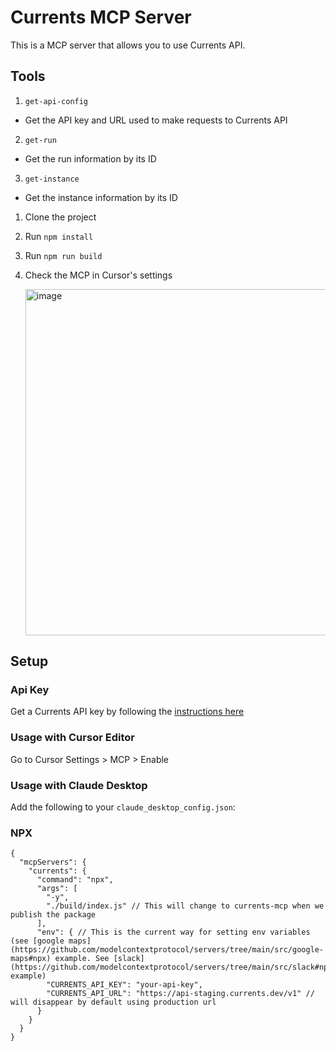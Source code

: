 # Currents MCP Server

This is a MCP server that allows you to use Currents API.

## Tools

1. `get-api-config`

- Get the API key and URL used to make requests to Currents API

2. `get-run`

- Get the run information by its ID

3. `get-instance`

- Get the instance information by its ID

1. Clone the project
2. Run `npm install`
3. Run `npm run build`
4. Check the MCP in Cursor's settings

   <img width="554" alt="image" src="https://github.com/user-attachments/assets/2142f958-12d4-469d-9d45-85ed0c05fd09" />

## Setup

### Api Key

Get a Currents API key by following the [instructions here](https://docs.currents.dev/resources/api/api-keys)

### Usage with Cursor Editor

Go to Cursor Settings > MCP > Enable


### Usage with Claude Desktop
Add the following to your `claude_desktop_config.json`:

### NPX
```
{
  "mcpServers": {
    "currents": {
      "command": "npx",
      "args": [
        "-y",
        "./build/index.js" // This will change to currents-mcp when we publish the package
      ],
      "env": { // This is the current way for setting env variables (see [google maps](https://github.com/modelcontextprotocol/servers/tree/main/src/google-maps#npx) example. See [slack](https://github.com/modelcontextprotocol/servers/tree/main/src/slack#npx) example)
        "CURRENTS_API_KEY": "your-api-key",
        "CURRENTS_API_URL": "https://api-staging.currents.dev/v1" // will disappear by default using production url
      }
    }
  }
}
```
